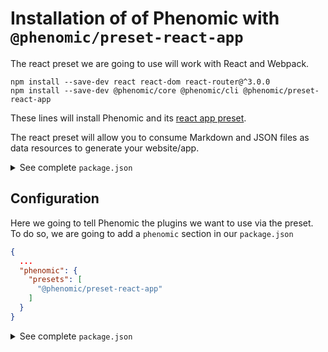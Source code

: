 # Installation of  of Phenomic with ``@phenomic/preset-react-app``

The react preset we are going to use will work with React and Webpack.

```console
npm install --save-dev react react-dom react-router@^3.0.0
npm install --save-dev @phenomic/core @phenomic/cli @phenomic/preset-react-app
```

These lines will install Phenomic and its [react app preset](https://github.com/phenomic/phenomic/tree/master/packages/preset-react-app).

The react preset will allow you to consume Markdown and JSON files as data resources
to generate your website/app.

<details>
<summary>See complete <code>package.json</code></summary>
(versions might be more recent)

```json
{
  "private": true,
  "devDependencies": {
    "@phenomic/core": "^1.0.0",
    "@phenomic/cli": "^1.0.0",
    "@phenomic/preset-react-app": "^1.0.0",
    "react": "^15.0.0",
    "react-dom": "^15.0.0",
    "react-router": "^3.0.0"
  }
}
```

</details>

## Configuration

Here we going to tell Phenomic the plugins we want to use via the preset.
To do so, we are going to add a ``phenomic`` section in our ``package.json``

```json
{
  ...
  "phenomic": {
    "presets": [
      "@phenomic/preset-react-app"
    ]
  }
}
```

<details>
<summary>See complete <code>package.json</code></summary>

```json
{
  "private": true,
  "devDependencies": {
    "@phenomic/core": "^1.0.0",
    "@phenomic/cli": "^1.0.0",
    "@phenomic/preset-react-app": "^1.0.0",
    "react": "^15.0.0",
    "react-dom": "^15.0.0",
    "react-router": "^3.0.0"
  },
  "phenomic": {
    "presets": [
      "@phenomic/preset-react-app"
    ]
  }
}
```

</details>
